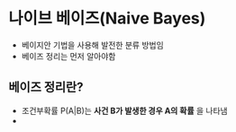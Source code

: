 # 나이브 베이즈(Naive Bayes)

- 베이지안 기법을 사용해 발전한 분류 방법임
- 베이즈 정리는 먼저 알아야함

## 베이즈 정리란?

- 조건부확률 P(A|B)는 **사건 B가 발생한 경우 A의 확률** 을 나타냄
- 

